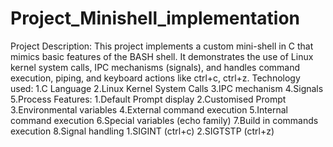 # Project_Minishell_implementation
Project Description:
This project implements a custom mini-shell in C that mimics basic features of the BASH shell. 
It demonstrates the use of Linux kernel system calls, IPC mechanisms (signals), and handles command execution, piping, and keyboard actions like ctrl+c, ctrl+z.
Technology used:
1.C Language
2.Linux Kernel System Calls
3.IPC mechanism
4.Signals
5.Process
Features:
1.Default Prompt display
2.Customised Prompt
3.Environmental variables
4.External command execution
5.Internal command execution
6.Special variables (echo family)
7.Build in commands execution
8.Signal handling
    1.SIGINT (ctrl+c)
    2.SIGTSTP (ctrl+z)

  
